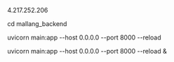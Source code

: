 4.217.252.206

cd mallang_backend



uvicorn main:app --host 0.0.0.0 --port 8000 --reload

uvicorn main:app --host 0.0.0.0 --port 8000 --reload &
